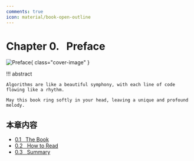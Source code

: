 ```yaml
---
comments: true
icon: material/book-open-outline
---
```


# Chapter 0. &nbsp; Preface

<div class="center-table" markdown>

![Preface](../assets/covers/chapter_preface.jpg){ class="cover-image" }

</div>

!!! abstract

    Algorithms are like a beautiful symphony, with each line of code flowing like a rhythm.
   
    May this book ring softly in your head, leaving a unique and profound melody.

## 本章内容

- [0.1 &nbsp; The Book](https://www.hello-algo.com/chapter_preface/about_the_book/)
- [0.2 &nbsp; How to Read](https://www.hello-algo.com/chapter_preface/suggestions/)
- [0.3 &nbsp; Summary](https://www.hello-algo.com/chapter_preface/summary/)
